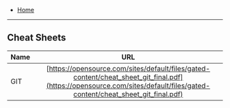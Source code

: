 
- [Home](README.md)
***

## Cheat Sheets

| Name | URL  |
| ------------- |:-------------:|
| GIT | [https://opensource.com/sites/default/files/gated-content/cheat_sheet_git_final.pdf](https://opensource.com/sites/default/files/gated-content/cheat_sheet_git_final.pdf) |
